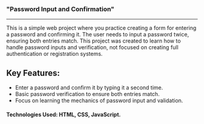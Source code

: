 ### "Password Input and Confirmation"

---

This is a simple web project where you practice creating a form for entering a password and confirming it. The user needs to input a password twice, ensuring both entries match. This project was created to learn how to handle password inputs and verification, not focused on creating full authentication or registration systems.

## Key Features:

- Enter a password and confirm it by typing it a second time.
- Basic password verification to ensure both entries match.
- Focus on learning the mechanics of password input and validation.

#### Technologies Used: HTML, CSS, JavaScript.
